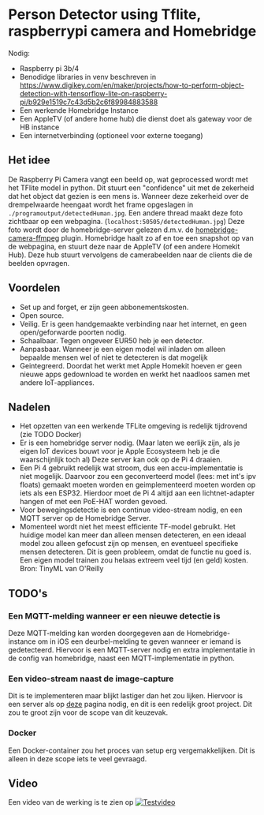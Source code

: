 # Person Detector using Tflite, raspberrypi camera and Homebridge

Nodig: 
 - Raspberry pi 3b/4
 - Benodidge libraries in venv beschreven in https://www.digikey.com/en/maker/projects/how-to-perform-object-detection-with-tensorflow-lite-on-raspberry-pi/b929e1519c7c43d5b2c6f89984883588
 - Een werkende Homebridge Instance 
 - Een AppleTV (of andere home hub) die dienst doet als gateway voor de HB instance
 - Een internetverbinding (optioneel voor externe toegang)

 ## Het idee
 De Raspberry Pi Camera vangt een beeld op, wat geprocessed wordt met het TFlite model in python. Dit stuurt een "confidence" uit met de zekerheid dat het object dat gezien is een mens is. Wanneer deze zekerheid over de drempelwaarde heengaat wordt het frame opgeslagen in `./programoutput/detectedHuman.jpg`. Een andere thread maakt deze foto zichtbaar op een webpagina. (`localhost:50505/detectedHuman.jpg`) Deze foto wordt door de homebridge-server gelezen d.m.v. de [homebridge-camera-ffmpeg](https://github.com/Sunoo/homebridge-camera-ffmpeg) plugin. Homebridge haalt zo af en toe een snapshot op van de webpagina, en stuurt deze naar de AppleTV (of een andere Homekit Hub). Deze hub stuurt vervolgens de camerabeelden naar de clients die de beelden opvragen.
 
 ## Voordelen
- Set up and forget, er zijn geen abbonementskosten.
- Open source.
- Veilig. Er is geen handgemaakte verbinding naar het internet, en geen open/geforwarde poorten nodig.
- Schaalbaar. Tegen ongeveer EUR50 heb je een detector.
- Aanpasbaar. Wanneer je een eigen model wil inladen om alleen bepaalde mensen wel of niet te detecteren is dat mogelijk
- Geintegreerd. Doordat het werkt met Apple Homekit hoeven er geen nieuwe apps gedownload te worden en werkt het naadloos samen met andere IoT-appliances. 

## Nadelen
- Het opzetten van een werkende TFLite omgeving is redelijk tijdrovend (zie TODO Docker)
- Er is een homebridge server nodig. (Maar laten we eerlijk zijn, als je eigen IoT devices bouwt voor je Apple Ecosysteem heb je die waarschijnlijk toch al) Deze server kan ook op de Pi 4 draaien.
- Een Pi 4 gebruikt redelijk wat stroom, dus een accu-implementatie is niet mogelijk. Daarvoor zou een geconverteerd model (lees: met int's ipv floats) gemaakt moeten worden en geimplementeerd moeten worden op iets als een ESP32. Hierdoor moet de Pi 4 altijd aan een lichtnet-adapter hangen of met een PoE-HAT worden gevoed.
- Voor bewegingsdetectie is een continue video-stream nodig, en een MQTT server op de Homebridge Server.
- Momenteel wordt niet het meest efficiente TF-model gebruikt. Het huidige model kan meer dan alleen mensen detecteren, en een ideaal model zou alleen gefocust zijn op mensen, en eventueel specifieke mensen detecteren. Dit is geen probleem, omdat de functie nu goed is. Een eigen model trainen zou helaas extreem veel tijd (en geld) kosten. Bron: TinyML van O'Reilly
## TODO's
### Een MQTT-melding wanneer er een nieuwe detectie is
Deze MQTT-melding kan worden doorgegeven aan de Homebridge-instance om in iOS een deurbel-melding te geven wanneer er iemand is gedetecteerd. Hiervoor is een MQTT-server nodig en extra implementatie in de config van homebridge, naast een MQTT-implementatie in python. 
### Een video-stream naast de image-capture
Dit is te implementeren maar blijkt lastiger dan het zou lijken. Hiervoor is een server als op [deze](https://www.pyimagesearch.com/2019/09/02/opencv-stream-video-to-web-browser-html-page/) pagina nodig, en dit is een redelijk groot project. Dit zou te groot zijn voor de scope van dit keuzevak.
### Docker
Een Docker-container zou het proces van setup erg vergemakkelijken. Dit is alleen in deze scope iets te veel gevraagd.
## Video
Een video van de werking is te zien op [![Testvideo](https://img.youtube.com/vi/URSCkwpq7DU/0.jpg)](https://youtube.com/shorts/URSCkwpq7DU?feature=share)
